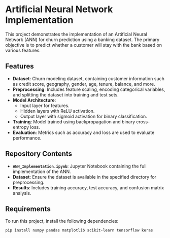 # Artificial Neural Network Implementation

This project demonstrates the implementation of an Artificial Neural Network (ANN) for churn prediction using a banking dataset. The primary objective is to predict whether a customer will stay with the bank based on various features.

## Features
- **Dataset**: Churn modeling dataset, containing customer information such as credit score, geography, gender, age, tenure, balance, and more.
- **Preprocessing**: Includes feature scaling, encoding categorical variables, and splitting the dataset into training and test sets.
- **Model Architecture**:
  - Input layer for features.
  - Hidden layers with ReLU activation.
  - Output layer with sigmoid activation for binary classification.
- **Training**: Model trained using backpropagation and binary cross-entropy loss.
- **Evaluation**: Metrics such as accuracy and loss are used to evaluate performance.

## Repository Contents
- **`ANN_Implementation.ipynb`**: Jupyter Notebook containing the full implementation of the ANN.
- **Dataset**: Ensure the dataset is available in the specified directory for preprocessing.
- **Results**: Includes training accuracy, test accuracy, and confusion matrix analysis.

## Requirements
To run this project, install the following dependencies:

```bash
pip install numpy pandas matplotlib scikit-learn tensorflow keras
